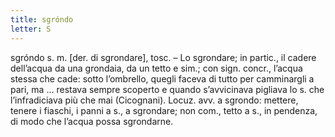 ```yaml
---
title: sgróndo
letter: S
---
```

sgróndo s. m. [der. di sgrondare], tosc. – Lo sgrondare; in partic., il cadere dell’acqua da una grondaia, da un tetto e sim.; con sign. concr., l’acqua stessa che cade: sotto l’ombrello, quegli faceva di tutto per camminargli a pari, ma ... restava sempre scoperto e quando s’avvicinava pigliava lo s. che l’infradiciava più che mai (Cicognani). Locuz. avv. a sgrondo: mettere, tenere i fiaschi, i panni a s., a sgrondare; non com., tetto a s., in pendenza, di modo che l’acqua possa sgrondarne.